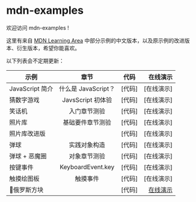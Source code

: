# mdn-examples

欢迎访问 mdn-examples !

这里有来自 [MDN Learning Area](https://developer.mozilla.org/zh-CN/docs/learn) 中部分示例的中文版本，以及原示例的改进版本、衍生版本，希望你能喜欢。

以下列表会不定期更新：

示例|章节|代码|在线演示
---|:--:|:--:|---:
JavaScript 简介|什么是 JavaScript？|[代码]|[在线演示]
猜数字游戏|JavsScript 初体验|[代码]|[在线演示]
笑话机|入门章节测验|[代码]|[在线演示]
照片库|基础要件章节测验|[代码]|[在线演示]
照片库改进版||[代码]|[在线演示]
弹球|实践对象构造|[代码]|[在线演示]
弹球 + 恶魔圈|对象章节测验|[代码]|[在线演示]
按键事件|KeyboardEvent.key|[代码]|[在线演示]
触摸绘图板|触摸事件|[代码]|[在线演示]
俄罗斯方块||[代码]|[在线演示](https://roy-tian.github.io/mdn-examples/tetris/)
